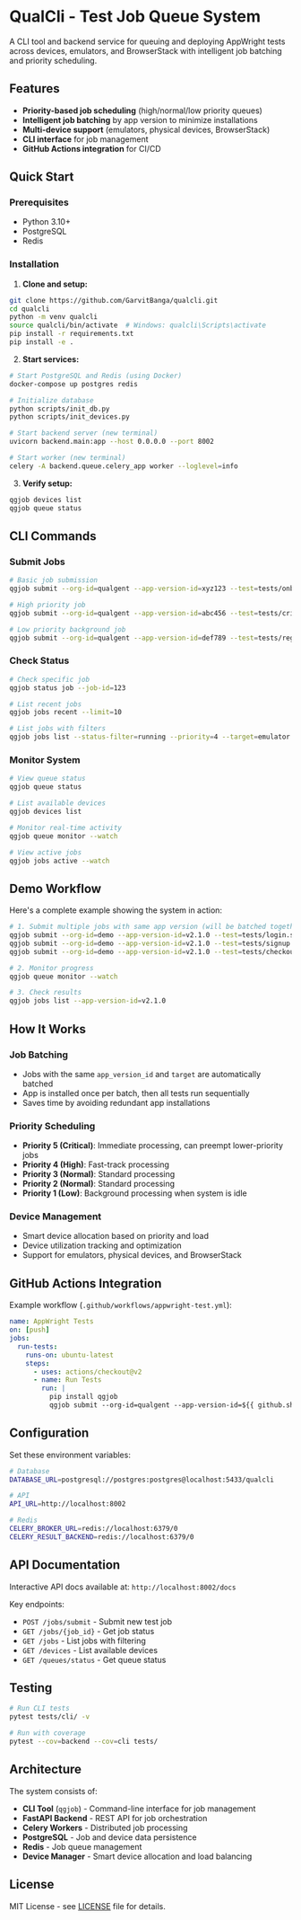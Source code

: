 # QualCli - Test Job Queue System

A CLI tool and backend service for queuing and deploying AppWright tests across devices, emulators, and BrowserStack with intelligent job batching and priority scheduling.

## Features

- **Priority-based job scheduling** (high/normal/low priority queues)
- **Intelligent job batching** by app version to minimize installations  
- **Multi-device support** (emulators, physical devices, BrowserStack)
- **CLI interface** for job management
- **GitHub Actions integration** for CI/CD

## Quick Start

### Prerequisites

- Python 3.10+
- PostgreSQL
- Redis

### Installation

1. **Clone and setup:**
```bash
git clone https://github.com/GarvitBanga/qualcli.git
cd qualcli
python -m venv qualcli
source qualcli/bin/activate  # Windows: qualcli\Scripts\activate
pip install -r requirements.txt
pip install -e .
```

2. **Start services:**
```bash
# Start PostgreSQL and Redis (using Docker)
docker-compose up postgres redis

# Initialize database
python scripts/init_db.py
python scripts/init_devices.py

# Start backend server (new terminal)
uvicorn backend.main:app --host 0.0.0.0 --port 8002

# Start worker (new terminal)
celery -A backend.queue.celery_app worker --loglevel=info
```

3. **Verify setup:**
```bash
qgjob devices list
qgjob queue status
```

## CLI Commands

### Submit Jobs

```bash
# Basic job submission
qgjob submit --org-id=qualgent --app-version-id=xyz123 --test=tests/onboarding.spec.js

# High priority job
qgjob submit --org-id=qualgent --app-version-id=abc456 --test=tests/critical.spec.js --priority=5 --target=device

# Low priority background job
qgjob submit --org-id=qualgent --app-version-id=def789 --test=tests/regression.spec.js --priority=1 --target=emulator
```

### Check Status

```bash
# Check specific job
qgjob status job --job-id=123

# List recent jobs
qgjob jobs recent --limit=10

# List jobs with filters
qgjob jobs list --status-filter=running --priority=4 --target=emulator
```

### Monitor System

```bash
# View queue status
qgjob queue status

# List available devices
qgjob devices list

# Monitor real-time activity
qgjob queue monitor --watch

# View active jobs
qgjob jobs active --watch
```

## Demo Workflow

Here's a complete example showing the system in action:

```bash
# 1. Submit multiple jobs with same app version (will be batched together)
qgjob submit --org-id=demo --app-version-id=v2.1.0 --test=tests/login.spec.js --priority=3 --target=emulator
qgjob submit --org-id=demo --app-version-id=v2.1.0 --test=tests/signup.spec.js --priority=3 --target=emulator
qgjob submit --org-id=demo --app-version-id=v2.1.0 --test=tests/checkout.spec.js --priority=4 --target=emulator

# 2. Monitor progress
qgjob queue monitor --watch

# 3. Check results
qgjob jobs list --app-version-id=v2.1.0
```

## How It Works

### Job Batching
- Jobs with the same `app_version_id` and `target` are automatically batched
- App is installed once per batch, then all tests run sequentially
- Saves time by avoiding redundant app installations

### Priority Scheduling
- **Priority 5 (Critical)**: Immediate processing, can preempt lower-priority jobs
- **Priority 4 (High)**: Fast-track processing
- **Priority 3 (Normal)**: Standard processing
- **Priority 2 (Normal)**: Standard processing  
- **Priority 1 (Low)**: Background processing when system is idle

### Device Management
- Smart device allocation based on priority and load
- Device utilization tracking and optimization
- Support for emulators, physical devices, and BrowserStack

## GitHub Actions Integration

Example workflow (`.github/workflows/appwright-test.yml`):

```yaml
name: AppWright Tests
on: [push]
jobs:
  run-tests:
    runs-on: ubuntu-latest
    steps:
      - uses: actions/checkout@v2
      - name: Run Tests
        run: |
          pip install qgjob
          qgjob submit --org-id=qualgent --app-version-id=${{ github.sha }} --test=tests/onboarding.spec.js --priority=4
```

## Configuration

Set these environment variables:

```bash
# Database
DATABASE_URL=postgresql://postgres:postgres@localhost:5433/qualcli

# API
API_URL=http://localhost:8002

# Redis
CELERY_BROKER_URL=redis://localhost:6379/0
CELERY_RESULT_BACKEND=redis://localhost:6379/0
```

## API Documentation

Interactive API docs available at: `http://localhost:8002/docs`

Key endpoints:
- `POST /jobs/submit` - Submit new test job
- `GET /jobs/{job_id}` - Get job status  
- `GET /jobs` - List jobs with filtering
- `GET /devices` - List available devices
- `GET /queues/status` - Get queue status

## Testing

```bash
# Run CLI tests
pytest tests/cli/ -v

# Run with coverage
pytest --cov=backend --cov=cli tests/
```

## Architecture

The system consists of:

- **CLI Tool** (`qgjob`) - Command-line interface for job management
- **FastAPI Backend** - REST API for job orchestration  
- **Celery Workers** - Distributed job processing
- **PostgreSQL** - Job and device data persistence
- **Redis** - Job queue management
- **Device Manager** - Smart device allocation and load balancing

## License

MIT License - see [LICENSE](LICENSE) file for details. 